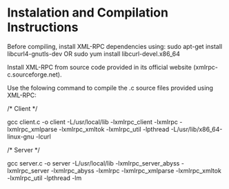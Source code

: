 # Instalation and Compilation Instructions

Before compiling, install XML-RPC dependencies using:
sudo apt-get install libcurl4-gnutls-dev
OR
sudo yum install libcurl-devel.x86_64

Install XML-RPC from source code provided in its official website (xmlrpc-c.sourceforge.net).

Use the folowing command to compile the .c source files provided using XML-RPC:

/* Client */

gcc client.c -o client -L/usr/local/lib -lxmlrpc_client -lxmlrpc -lxmlrpc_xmlparse -lxmlrpc_xmltok -lxmlrpc_util -lpthread -L/usr/lib/x86_64-linux-gnu -lcurl

/* Server */

gcc server.c -o server -L/usr/local/lib -lxmlrpc_server_abyss -lxmlrpc_server -lxmlrpc_abyss -lxmlrpc -lxmlrpc_xmlparse -lxmlrpc_xmltok -lxmlrpc_util -lpthread -lm
